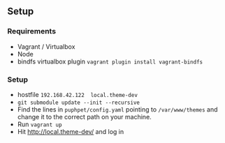## Setup

### Requirements
 - Vagrant / Virtualbox
 - Node
 - bindfs virtualbox plugin `vagrant plugin install vagrant-bindfs`


 ### Setup
  - hostfile `192.168.42.122  local.theme-dev`
  - `git submodule update --init --recursive`
  - Find the lines in `puphpet/config.yaml` pointing to `/var/www/themes` and change it to the correct path on your machine.
  - Run `vagrant up`
  - Hit http://local.theme-dev/ and log in
